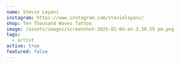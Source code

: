 ```yaml
---
name: Stevie Layani
instagram: https://www.instagram.com/stevielayani/
shop: Ten Thousand Waves Tattoo
image: /assets/images/screenshot-2025-01-04-at-3.30.55 pm.png
tags:
  - artist
active: true
featured: false
---
```

